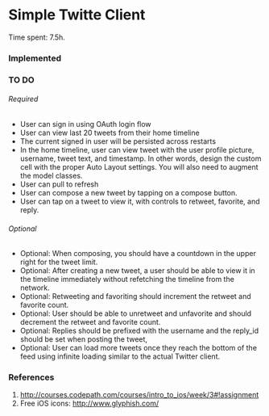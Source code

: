Simple Twitte Client
===========

Time spent: 7.5h.

### Implemented


### TO DO

###### Required
* User can sign in using OAuth login flow
* User can view last 20 tweets from their home timeline
* The current signed in user will be persisted across restarts
* In the home timeline, user can view tweet with the user profile picture, username, tweet text, and timestamp. In other words, design the custom cell with the proper Auto Layout settings. You will also need to augment the model classes.
* User can pull to refresh
* User can compose a new tweet by tapping on a compose button.
* User can tap on a tweet to view it, with controls to retweet, favorite, and reply.

###### Optional 

* Optional: When composing, you should have a countdown in the upper right for the tweet limit.
* Optional: After creating a new tweet, a user should be able to view it in the timeline immediately without refetching the timeline from the network.
* Optional: Retweeting and favoriting should increment the retweet and favorite count.
* Optional: User should be able to unretweet and unfavorite and should decrement the retweet and favorite count.
* Optional: Replies should be prefixed with the username and the reply_id should be set when posting the tweet,
* Optional: User can load more tweets once they reach the bottom of the feed using infinite loading similar to the actual Twitter client.

### References

1. http://courses.codepath.com/courses/intro_to_ios/week/3#!assignment
2. Free iOS icons: http://www.glyphish.com/
